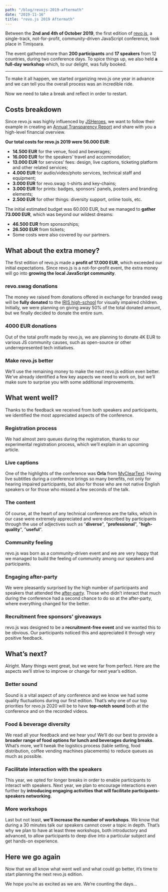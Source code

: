 ```yaml
---
path: "/blog/revojs-2019-aftermath"
date: "2019-11-16"
title: "revo.js 2019 Aftermath"
---
```


Between the **2nd and 4th of October 2019**, the first edition of [revo.js](https://revojs.ro/2019), a single-track, not-for-profit, community-driven JavaScript conference, took place in Timișoara.

The event gathered more than **200 participants** and **17 speakers** from 12 countries, during two conference days. To spice things up, we also held **a full-day workshop** which, to our delight, was fully booked.

---

To make it all happen, we started organizing revo.js one year in advance and we can tell you the overall process was an incredible ride.

Now we need to take a break and reflect in order to restart.

## Costs breakdown

Since revo.js was highly influenced by [JSHeroes](https://jsheroes.io/), we want to follow their example in creating an [Annual Transparency Report](https://medium.com/cluj-javascripters/jsheroes-2018-transparency-report-part-2-follow-up-eadce2a986bf) and share with you a high-level financial overview.

**Our total costs for revo.js 2019 were 56.000 EUR**:

- **14.500 EUR** for the venue, food and beverages;
- **16.000 EUR** for the speakers’ travel and accommodation;
- **13.000 EUR** for services’ fees: design, live captions, ticketing platform and other related services;
- **4.000 EUR** for audio/video/photo services, technical staff and equipment;
- **3.000 EUR** for revo.swag: t-shirts and key-chains;
- **3.000 EUR** for prints: badges, sponsors’ panels, posters and branding elements;
- **2.500 EUR** for other things: diversity support, online tools, etc.

The initial estimated budget was 60.000 EUR, but we managed to **gather 73.000 EUR**, which was beyond our wildest dreams:

- **46.500 EUR** from sponsorships;
- **26.500 EUR** from tickets;
- Some costs were also covered by our partners.

## What about the extra money?

The first edition of revo.js made a **profit of 17.000 EUR**, which exceeded our initial expectations. Since revo.js is a not-for-profit event, the extra money will go into **growing the local JavaScript community**.

### revo.swag donations

The money we raised from donations offered in exchange for branded swag will be **fully donated** to the [IRIS high-school](https://www.facebook.com/Liceul-Teoretic-Special-Iris-Timi%C5%9Foara-2221221011535265/) for visually impaired children. Initially, we were planning on giving away 50% of the total donated amount, but we finally decided to donate the entire sum.

### 4000 EUR donations

Out of the total profit made by revo.js, we are planning to donate 4K EUR to various JS community causes, such as open-source or other underrepresented tech initiatives.

### Make revo.js better

We’ll use the remaining money to make the next revo.js edition even better. We’ve already identified a few key aspects we need to work on, but we’ll make sure to surprise you with some additional improvements.

## What went well?

Thanks to the feedback we received from both speakers and participants, we identified the most appreciated aspects of the conference.

### Registration process

We had almost zero queues during the registration, thanks to our experimental registration process, which we’ll explain in an upcoming article.

### Live captions

One of the highlights of the conference was **Orla** from [MyClearText](http://www.mycleartext.com/). Having live subtitles during a conference brings so many benefits, not only for hearing impaired participants, but also for those who are not native English speakers or for those who missed a few seconds of the talk.

### The content

Of course, at the heart of any technical conference are the talks, which in our case were extremely appreciated and were described by participants through the use of adjectives such as "**diverse**", "**professional**", "**high-quality**", "**useful**".

### Community feeling

revo.js was born as a community-driven event and we are very happy that we managed to build the feeling of community among our speakers and participants.

### Engaging after-party

We were pleasantly surprised by the high number of participants and speakers that attended the [after-party](https://www.facebook.com/pg/revojsro/photos/?tab=album&album_id=520281835197831). Those who didn’t interact that much during the conference had a second chance to do so at the after-party, where everything changed for the better.

### Recruitment free sponsors’ giveaways

revo.js was designed to be a **recruitment-free event** and we wanted this to be obvious. Our participants noticed this and appreciated it through very positive feedback.

## What’s next?

Alright. Many things went great, but we were far from perfect. Here are the aspects we’ll strive to improve or change for next year’s edition.

### Better sound

Sound is a vital aspect of any conference and we know we had some quality fluctuations during our first edition. That’s why one of our top priorities for revo.js 2020 will be to have **top-notch sound** both at the conference and on the recorded videos.

### Food & beverage diversity

We read all your feedback and we hear you! We’ll do our best to provide a **broader range of food options for lunch and beverages during breaks**. What’s more, we’ll tweak the logistics process (table setting, food distribution, coffee vending machines placements) to reduce queues as much as possible.

### Facilitate interaction with the speakers

This year, we opted for longer breaks in order to enable participants to interact with speakers. Next year, we plan to encourage interactions even further by **introducing engaging activities that will facilitate participants-speakers networking**.

### More workshops

Last but not least, **we’ll increase the number of workshops**. We know that during a 30 minutes talk our speakers cannot cover a topic in depth. That’s why we plan to have at least three workshops, both introductory and advanced, to allow participants to deep dive into a particular subject and get hands-on experience.

## Here we go again

Now that we all know what went well and what could go better, it’s time to start planning the next revo.js edition.

We hope you’re as excited as we are.
We’re counting the days...
